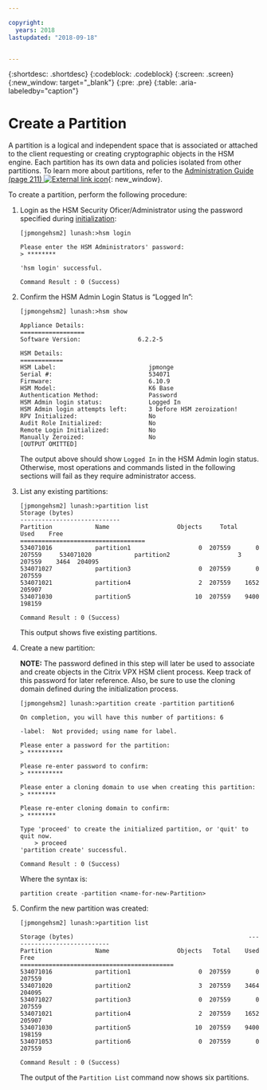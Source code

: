 ```yaml
---

copyright:
  years: 2018
lastupdated: "2018-09-18"


---
```


{:shortdesc: .shortdesc}
{:codeblock: .codeblock}
{:screen: .screen}
{:new_window: target="_blank"}
{:pre: .pre}
{:table: .aria-labeledby="caption"}

# Create a Partition
A partition is a logical and independent space that is associated or attached to the client requesting or creating cryptographic objects in the HSM engine. Each partition has its own data and policies isolated from other partitions. To learn more about partitions, refer to the [Administration Guide (page 211) ![External link icon](../../icons/launch-glyph.svg "External link icon")](https://public.dhe.ibm.com/cloud/bluemix/network/vpx/administration_guide.pdf){: new_window}. 

To create a partition, perform the following procedure:

1.	Login as the HSM Security Oficer/Administrator using the password specified during [initialization](hsm-initialize-hsm.html):
	
	```
	[jpmongehsm2] lunash:>hsm login
	
	Please enter the HSM Administrators' password: 
	> ********
	
	'hsm login' successful.
	
	Command Result : 0 (Success)
	```
	
2.	Confirm the HSM Admin Login Status is “Logged In”:
	
	```	
	[jpmongehsm2] lunash:>hsm show
	
	Appliance Details:
	==================
	Software Version:                6.2.2-5
	
	HSM Details: 
	============
	HSM Label:                          jpmonge
	Serial #:                           534071
	Firmware:                           6.10.9
	HSM Model:                          K6 Base
	Authentication Method:              Password
	HSM Admin login status:             Logged In
	HSM Admin login attempts left:      3 before HSM zeroization!
	RPV Initialized:                    No
	Audit Role Initialized:             No
	Remote Login Initialized:           No
	Manually Zeroized:                  No
	[OUTPUT OMITTED]
	```
	
	The output above should show `Logged In` in the HSM Admin login status. Otherwise, most operations and commands listed in the following sections will fail as they require administrator access. 

3.	List any existing partitions:
	
	```
	[jpmongehsm2] lunash:>partition list
	Storage (bytes)
	----------------------------
	Partition            Name                   Objects   	Total    Used    Free
	===================================
	534071016            partition1                   0  207559       0  207559 	534071020            partition2                   3  207559    3464  204095
	534071027            partition3                   0  207559       0  207559
	534071021            partition4                   2  207559    1652  205907
	534071030            partition5                  10  207559    9400  198159
	
	Command Result : 0 (Success)
	```
	
	This output shows five existing partitions.
	
4.	Create a new partition:
	
	**NOTE:** The password defined in this step will later be used to associate and create objects in the Citrix VPX HSM client process. Keep track of this password for later reference. Also, be sure to use the cloning domain defined during the initialization process.
	
	```
	[jpmongehsm2] lunash:>partition create -partition partition6
	
	On completion, you will have this number of partitions: 6
	
	-label:  Not provided; using name for label.
	
	Please enter a password for the partition:
	> **********
	
	Please re-enter password to confirm:
	> **********
	
	Please enter a cloning domain to use when creating this partition: 
	> ********
	
	Please re-enter cloning domain to confirm: 
	> ********
	
	Type 'proceed' to create the initialized partition, or 'quit' to quit now.
		> proceed
	'partition create' successful.
	
	Command Result : 0 (Success)
	```
	
	Where the syntax is:
	
	```
	partition create -partition <name-for-new-Partition>
	```
	
5.	Confirm the new partition was created:
	
	```
	[jpmongehsm2] lunash:>partition list
	
	Storage (bytes)	                                             	----------------------------
	Partition            Name                   Objects   Total    Used    Free
	===========================================
	534071016            partition1                   0  207559       0  207559
	534071020            partition2                   3  207559    3464  204095
	534071027            partition3                   0  207559       0  207559
	534071021            partition4                   2  207559    1652  205907
	534071030            partition5                  10  207559    9400  198159
	534071053            partition6                   0  207559       0  207559
	
	Command Result : 0 (Success)
	```
	
	The output of the `Partition List` command now shows six partitions.